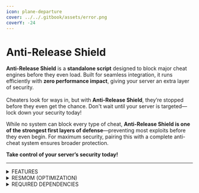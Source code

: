 ```yaml
---
icon: plane-departure
cover: ../../.gitbook/assets/error.png
coverY: -24
---
```


# Anti-Release Shield

**Anti-Release Shield** is a **standalone script** designed to block major cheat engines before they even load. Built for seamless integration, it runs efficiently with **zero performance impact**, giving your server an extra layer of security.\
\
Cheaters look for ways in, but with **Anti-Release Shield**, they’re stopped before they even get the chance. Don't wait until your server is targeted—lock down your security today!

While no system can block every type of cheat, **Anti-Release Shield is one of the strongest first layers of defense**—preventing most exploits before they even begin. For maximum security, pairing this with a complete anti-cheat system ensures broader protection.

**Take control of your server’s security today!**

***

<details>

<summary>FEATURES</summary>

### **Key Features**

* Blocks RedEngine, Eulen, and similar cheat engines before they start.
* FiveM version verification—ensuring only safe versions connect.
* Zero performance impact—runs efficiently in the background.
* Works alongside any anti-cheat for layered security.

***

### **Automatic & Maintenance-Free**

* Fetches the latest FiveM updates—no manual intervention required.
* Prevents false kicks—ensuring real players aren’t unfairly flagged.
* Runs on autopilot—set it up once and forget about it.

***

### **Quick & Easy Setup**

* **Drag & Drop Installation**—install in seconds.
* **Customizable Whitelist**—allow trusted players to use Release versions:
  * Discord Role-Based Access—automate permissions.
  * Game ID Whitelisting—manually approve selected players.
* **Step-by-step setup guide included**.

***

### **Real-Time Alerts & Logging**

* Instant Discord alerts when someone attempts to bypass restrictions.
* See who’s trying to join with unauthorized versions before they even load in.
* Customizable logging—track only what matters to you.

***

### **Affordable & Effective**

* One-time purchase—no recurring fees or expensive subscriptions.
* Fast installation—up and running in minutes.
* Less admin workload—spend more time managing your community.
* Free updates & dedicated support.

***

### **Who Should Use This?**

* New servers looking for quick and easy protection.
* Established servers wanting extra security layers.
* Communities on a budget that still want strong protection.
* Any server owner who values fair play.

</details>

<details>

<summary>RESMOM (OPTIMIZATION)</summary>

Runs at 0.0ms in idle or in use.

</details>

<details>

<summary>REQUIRED DEPENDENCIES </summary>

ox\_lib

</details>
